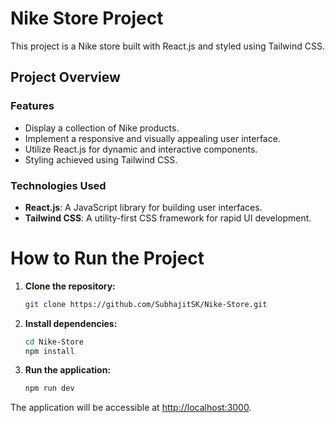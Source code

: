# Nike Store Project

This project is a Nike store built with React.js and styled using Tailwind CSS.

## Project Overview

### Features

- Display a collection of Nike products.
- Implement a responsive and visually appealing user interface.
- Utilize React.js for dynamic and interactive components.
- Styling achieved using Tailwind CSS.

### Technologies Used

- **React.js**: A JavaScript library for building user interfaces.
- **Tailwind CSS**: A utility-first CSS framework for rapid UI development.

# How to Run the Project

1. **Clone the repository:**

   ```bash
   git clone https://github.com/SubhajitSK/Nike-Store.git
   ```

2. **Install dependencies:**

   ```bash
   cd Nike-Store
   npm install
   ```

3. **Run the application:**
   ```bash
   npm run dev
   ```

The application will be accessible at [http://localhost:3000](http://localhost:3000).

